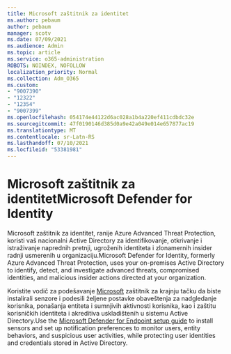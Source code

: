 ```yaml
---
title: Microsoft zaštitnik za identitet
ms.author: pebaum
author: pebaum
manager: scotv
ms.date: 07/09/2021
ms.audience: Admin
ms.topic: article
ms.service: o365-administration
ROBOTS: NOINDEX, NOFOLLOW
localization_priority: Normal
ms.collection: Adm_O365
ms.custom:
- "9007390"
- "12322"
- "12354"
- "9007399"
ms.openlocfilehash: 054174e44122d6ac028a1b4a220ef411cdbdc32e
ms.sourcegitcommit: 47f0190146d385d0a9e42a049e014e657877ac19
ms.translationtype: MT
ms.contentlocale: sr-Latn-RS
ms.lasthandoff: 07/10/2021
ms.locfileid: "53381981"
---
```

# <a name="microsoft-defender-for-identity"></a><span data-ttu-id="088fe-102">Microsoft zaštitnik za identitet</span><span class="sxs-lookup"><span data-stu-id="088fe-102">Microsoft Defender for Identity</span></span>

<span data-ttu-id="088fe-103">Microsoft zaštitnik za identitet, ranije Azure Advanced Threat Protection, koristi vaš nacionalni Active Directory za identifikovanje, otkrivanje i istraživanje naprednih pretnji, ugroženih identiteta i zlonamernih insider radnji usmerenih u organizaciju.</span><span class="sxs-lookup"><span data-stu-id="088fe-103">Microsoft Defender for Identity, formerly Azure Advanced Threat Protection, uses your on-premises Active Directory to identify, detect, and investigate advanced threats, compromised identities, and malicious insider actions directed at your organization.</span></span> 

<span data-ttu-id="088fe-104">Koristite vodič za podešavanje [Microsoft](https://admin.microsoft.com/adminportal/home#/modernonboarding/defenderatpsetup) zaštitnik za krajnju tačku da biste instalirali senzore i podesili željene postavke obaveštenja za nadgledanje korisnika, ponašanja entiteta i sumnjivih aktivnosti korisnika, kao i zaštitu korisničkih identiteta i akreditiva uskladištenih u sistemu Active Directory.</span><span class="sxs-lookup"><span data-stu-id="088fe-104">Use the [‎Microsoft Defender for Endpoint‎ setup guide](https://admin.microsoft.com/adminportal/home#/modernonboarding/defenderatpsetup) to install sensors and set up notification preferences to monitor users, entity behaviors, and suspicious user activities, while protecting user identities and credentials stored in Active Directory.</span></span>

